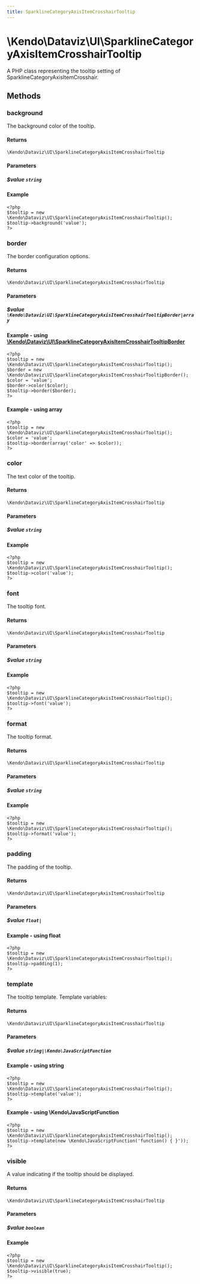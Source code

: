 ```yaml
---
title: SparklineCategoryAxisItemCrosshairTooltip
---
```


# \Kendo\Dataviz\UI\SparklineCategoryAxisItemCrosshairTooltip

A PHP class representing the tooltip setting of SparklineCategoryAxisItemCrosshair.


## Methods

### background
The background color of the tooltip.

#### Returns
`\Kendo\Dataviz\UI\SparklineCategoryAxisItemCrosshairTooltip`

#### Parameters

##### $value `string`



#### Example 
    <?php
    $tooltip = new \Kendo\Dataviz\UI\SparklineCategoryAxisItemCrosshairTooltip();
    $tooltip->background('value');
    ?>

### border

The border configuration options.

#### Returns
`\Kendo\Dataviz\UI\SparklineCategoryAxisItemCrosshairTooltip`

#### Parameters

##### $value `\Kendo\Dataviz\UI\SparklineCategoryAxisItemCrosshairTooltipBorder|array`


#### Example - using [\Kendo\Dataviz\UI\SparklineCategoryAxisItemCrosshairTooltipBorder](/api/wrappers/php/Kendo/Dataviz/UI/SparklineCategoryAxisItemCrosshairTooltipBorder)
    <?php
    $tooltip = new \Kendo\Dataviz\UI\SparklineCategoryAxisItemCrosshairTooltip();
    $border = new \Kendo\Dataviz\UI\SparklineCategoryAxisItemCrosshairTooltipBorder();
    $color = 'value';
    $border->color($color);
    $tooltip->border($border);
    ?>

#### Example - using array

    <?php
    $tooltip = new \Kendo\Dataviz\UI\SparklineCategoryAxisItemCrosshairTooltip();
    $color = 'value';
    $tooltip->border(array('color' => $color));
    ?>

### color
The text color of the tooltip.

#### Returns
`\Kendo\Dataviz\UI\SparklineCategoryAxisItemCrosshairTooltip`

#### Parameters

##### $value `string`



#### Example 
    <?php
    $tooltip = new \Kendo\Dataviz\UI\SparklineCategoryAxisItemCrosshairTooltip();
    $tooltip->color('value');
    ?>

### font
The tooltip font.

#### Returns
`\Kendo\Dataviz\UI\SparklineCategoryAxisItemCrosshairTooltip`

#### Parameters

##### $value `string`



#### Example 
    <?php
    $tooltip = new \Kendo\Dataviz\UI\SparklineCategoryAxisItemCrosshairTooltip();
    $tooltip->font('value');
    ?>

### format
The tooltip format.

#### Returns
`\Kendo\Dataviz\UI\SparklineCategoryAxisItemCrosshairTooltip`

#### Parameters

##### $value `string`



#### Example 
    <?php
    $tooltip = new \Kendo\Dataviz\UI\SparklineCategoryAxisItemCrosshairTooltip();
    $tooltip->format('value');
    ?>

### padding
The padding of the tooltip.

#### Returns
`\Kendo\Dataviz\UI\SparklineCategoryAxisItemCrosshairTooltip`

#### Parameters

##### $value `float|`



#### Example  - using float
    <?php
    $tooltip = new \Kendo\Dataviz\UI\SparklineCategoryAxisItemCrosshairTooltip();
    $tooltip->padding(1);
    ?>

### template
The tooltip template.
Template variables:

#### Returns
`\Kendo\Dataviz\UI\SparklineCategoryAxisItemCrosshairTooltip`

#### Parameters

##### $value `string|\Kendo\JavaScriptFunction`



#### Example  - using string
    <?php
    $tooltip = new \Kendo\Dataviz\UI\SparklineCategoryAxisItemCrosshairTooltip();
    $tooltip->template('value');
    ?>

#### Example  - using \Kendo\JavaScriptFunction
    <?php
    $tooltip = new \Kendo\Dataviz\UI\SparklineCategoryAxisItemCrosshairTooltip();
    $tooltip->template(new \Kendo\JavaScriptFunction('function() { }'));
    ?>

### visible
A value indicating if the tooltip should be displayed.

#### Returns
`\Kendo\Dataviz\UI\SparklineCategoryAxisItemCrosshairTooltip`

#### Parameters

##### $value `boolean`



#### Example 
    <?php
    $tooltip = new \Kendo\Dataviz\UI\SparklineCategoryAxisItemCrosshairTooltip();
    $tooltip->visible(true);
    ?>


